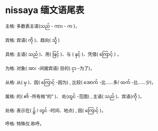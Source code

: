 # nissaya 缅文语尾表

主格: 多数表主语(သည် - ကား - က )，

宾格: 宾语( ကို )、趋向( သို့ )

具格: 主语( သည် )、用( ဖြင့် )、与 ( နှင့် )、凭借( ကြောင့် ) ，

为格: 对象( အား -间接宾语) 目的( ငှာ -为了)，

从格: 从( မှ )、因( ကြောင့် -因为) , 比较( အောက် -比……多/ ထက် -比……少)，

属格: 的( ၏ -所有格“的” )、 处(တွင် -范围) , 主语( သည် )、宾语(ကို )，

处格: 表示在( ၌ / တွင် -时间、地点) , 因( ကြောင့် )，

呼格: 特殊仅.称呼。

